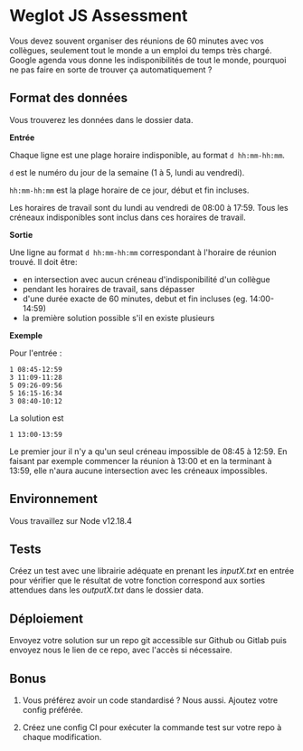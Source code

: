 # Weglot JS Assessment

Vous devez souvent organiser des réunions de 60 minutes avec vos collègues,
seulement tout le monde a un emploi du temps très chargé. Google agenda vous
donne les indisponibilités de tout le monde, pourquoi ne pas faire en sorte de
trouver ça automatiquement ?

## Format des données

Vous trouverez les données dans le dossier data.

**Entrée**

Chaque ligne est une plage horaire indisponible, au format `d hh:mm-hh:mm`.

`d` est le numéro du jour de la semaine (1 à 5, lundi au vendredi).

`hh:mm-hh:mm` est la plage horaire de ce jour, début et fin incluses.

Les horaires de travail sont du lundi au vendredi de 08:00 à 17:59. Tous les
créneaux indisponibles sont inclus dans ces horaires de travail.

**Sortie**

Une ligne au format `d hh:mm-hh:mm` correspondant à l'horaire de réunion trouvé.
Il doit être:

- en intersection avec aucun créneau d'indisponibilité d'un collègue
- pendant les horaires de travail, sans dépasser
- d'une durée exacte de 60 minutes, debut et fin incluses (eg. 14:00-14:59)
- la première solution possible s'il en existe plusieurs

**Exemple**

Pour l'entrée :

```
1 08:45-12:59
3 11:09-11:28
5 09:26-09:56
5 16:15-16:34
3 08:40-10:12
```

La solution est

```
1 13:00-13:59
```

Le premier jour il n'y a qu'un seul créneau impossible de 08:45 à 12:59. En
faisant par exemple commencer la réunion à 13:00 et en la terminant à 13:59, elle
n'aura aucune intersection avec les créneaux impossibles.

## Environnement

Vous travaillez sur Node v12.18.4

## Tests

Créez un test avec une librairie adéquate en prenant les _inputX.txt_ en entrée
pour vérifier que le résultat de votre fonction correspond aux sorties attendues
dans les _outputX.txt_ dans le dossier data.

## Déploiement

Envoyez votre solution sur un repo git accessible sur Github ou Gitlab puis
envoyez nous le lien de ce repo, avec l'accès si nécessaire.

## Bonus

1. Vous préférez avoir un code standardisé ? Nous aussi. Ajoutez votre
   config préférée.

2. Créez une config CI pour exécuter la commande test sur votre repo à chaque
   modification.

